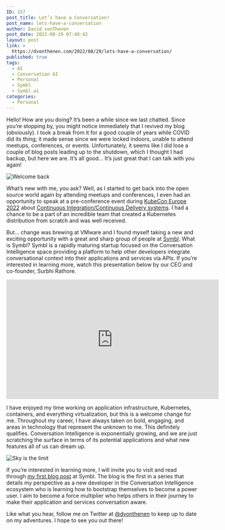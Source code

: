 ```yaml
---
ID: 157
post_title: Let’s have a Conversation!
post_name: lets-have-a-conversation
author: David vonThenen
post_date: 2022-08-29 07:40:42
layout: post
link: >
  https://dvonthenen.com/2022/08/29/lets-have-a-conversation/
published: true
tags:
  - AI
  - Conversation AI
  - Personal
  - Symbl
  - Symbl.ai
categories:
  - Personal
---
```

Hello! How are you doing? It’s been a while since we last chatted. Since you’re stopping by, you might notice immediately that I revived my blog (obviously). I took a break from it for a good couple of years while COVID did its thing; it made sense since we were locked indoors, unable to attend meetups, conferences, or events. Unfortunately, it seems like I did lose a couple of blog posts leading up to the shutdown, which I thought I had backup, but here we are. It’s all good… It’s just great that I can talk with you again!  

![Welcome back](https://raw.githubusercontent.com/dvonthenen/blog/master/images/lets-have-a-conversation/welcome-back.jpeg)  

What’s new with me, you ask? Well, as I started to get back into the open source world again by attending meetups and conferences, I even had an opportunity to speak at a pre-conference event during [KubeCon Europe 2022](https://events.linuxfoundation.org/archive/2022/kubecon-cloudnativecon-europe/) about [Continuous Integration/Continuous Delivery systems](https://cfp.cloud-native.rejekts.io/cloud-native-rejekts-eu-valencia-2022/speaker/R3MTLQ/). I had a chance to be a part of an incredible team that created a Kubernetes distribution from scratch and was well received.  

But... change was brewing at VMware and I found myself taking a new and exciting opportunity with a great and sharp group of people at [Symbl](https://symbl.ai/). What is Symbl? Symbl is a rapidly maturing startup focused on the Conversation Intelligence space providing a platform to help other developers integrate conversational context into their applications and services via APIs. If you’re interested in learning more, watch this presentation below by our CEO and co-founder, Surbhi Rathore.  

<iframe width="560" height="315" src="https://www.youtube.com/embed/OZxlr32ShdY?start=1578" title="YouTube video player" frameborder="0" allow="accelerometer; autoplay; clipboard-write; encrypted-media; gyroscope; picture-in-picture" allowfullscreen></iframe>

I have enjoyed my time working on application infrastructure, Kubernetes, containers, and everything virtualization, but this is a welcome change for me. Throughout my career, I have always taken on bold, engaging, and areas in technology that represent the unknown to me. This definitely qualifies. Conversation Intelligence is exponentially growing, and we are just scratching the surface in terms of its potential applications and what new features all of us can dream up.  

![Sky is the limit](https://raw.githubusercontent.com/dvonthenen/blog/master/images/lets-have-a-conversation/sky-is-the-limit.jpeg)  

If you’re interested in learning more, I will invite you to visit and read through [my first blog post](https://symbl.ai/blog/make-apps-conversation-aware/) at Symbl. The blog is the first in a series that details my perspective as a new developer in the Conversation Intelligence ecosystem who is learning how to bootstrap themselves to become a power user. I aim to become a force multiplier who helps others in their journey to make their application and services conversation aware.  

Like what you hear, follow me on Twitter at [@dvonthenen](https://twitter.com/dvonthenen) to keep up to date on my adventures. I hope to see you out there!
